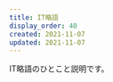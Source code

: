 ```yaml
---
title: IT略語
display_order: 40
created: 2021-11-07
updated: 2021-11-07
---
```

IT略語のひとこと説明です。
